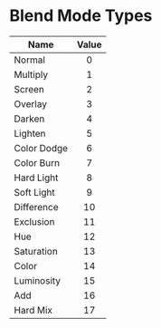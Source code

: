 # Blend Mode Types

Name | Value
-- | :--:
Normal | 0
Multiply | 1
Screen | 2
Overlay | 3
Darken | 4
Lighten | 5
Color Dodge | 6
Color Burn | 7
Hard Light | 8
Soft Light | 9
Difference | 10
Exclusion | 11
Hue | 12
Saturation | 13
Color | 14
Luminosity | 15
Add | 16
Hard Mix | 17
